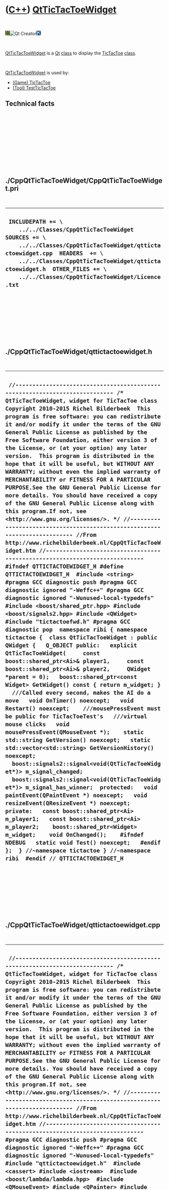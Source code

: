 
 

 

 

 

 

([C++](Cpp.md)) [QtTicTacToeWidget](CppQtTicTacToeWidget.md)
==============================================================

 

![Qt](PicQt.png)![Qt
Creator](PicQtCreator.png)![Lubuntu](PicLubuntu.png)

 

[QtTicTacToeWidget](CppQtTicTacToeWidget.md) is a [Qt](CppQt.md)
[class](CppClass.md) to display the [TicTacToe](CppTicTacToe.md)
[class](CppClass.md).

 

[QtTicTacToeWidget](CppQtTicTacToeWidget.md) is used by:

-   [(Game) TicTacToe](GameTicTacToe.md)
-   [(Tool) TestTicTacToe](ToolTestTicTacToe.md)

Technical facts
---------------

 

 

 

 

 

 

./CppQtTicTacToeWidget/CppQtTicTacToeWidget.pri
-----------------------------------------------

 

  --------------------------------------------------------------------------------------------------------------------------------------------------------------------------------------------------------------------------------------------------------------------------------------
  ` INCLUDEPATH += \     ../../Classes/CppQtTicTacToeWidget  SOURCES += \     ../../Classes/CppQtTicTacToeWidget/qttictactoewidget.cpp  HEADERS  += \     ../../Classes/CppQtTicTacToeWidget/qttictactoewidget.h  OTHER_FILES += \     ../../Classes/CppQtTicTacToeWidget/Licence.txt`
  --------------------------------------------------------------------------------------------------------------------------------------------------------------------------------------------------------------------------------------------------------------------------------------

 

 

 

 

 

./CppQtTicTacToeWidget/qttictactoewidget.h
------------------------------------------

 

  ------------------------------------------------------------------------------------------------------------------------------------------------------------------------------------------------------------------------------------------------------------------------------------------------------------------------------------------------------------------------------------------------------------------------------------------------------------------------------------------------------------------------------------------------------------------------------------------------------------------------------------------------------------------------------------------------------------------------------------------------------------------------------------------------------------------------------------------------------------------------------------------------------------------------------------------------------------------------------------------------------------------------------------------------------------------------------------------------------------------------------------------------------------------------------------------------------------------------------------------------------------------------------------------------------------------------------------------------------------------------------------------------------------------------------------------------------------------------------------------------------------------------------------------------------------------------------------------------------------------------------------------------------------------------------------------------------------------------------------------------------------------------------------------------------------------------------------------------------------------------------------------------------------------------------------------------------------------------------------------------------------------------------------------------------------------------------------------------------------------------------------------------------------------------------------------------------------------------------------------------------------------------------------------------------------------------------------------------------------------------------------------------------------------------------------------------------------------------------------------------------------------------------------------------------------------------------------------------------------------------------
  ` //--------------------------------------------------------------------------- /* QtTicTacToeWidget, widget for TicTacToe class Copyright 2010-2015 Richel Bilderbeek  This program is free software: you can redistribute it and/or modify it under the terms of the GNU General Public License as published by the Free Software Foundation, either version 3 of the License, or (at your option) any later version.  This program is distributed in the hope that it will be useful, but WITHOUT ANY WARRANTY; without even the implied warranty of MERCHANTABILITY or FITNESS FOR A PARTICULAR PURPOSE.See the GNU General Public License for more details. You should have received a copy of the GNU General Public License along with this program.If not, see <http://www.gnu.org/licenses/>. */ //--------------------------------------------------------------------------- //From http://www.richelbilderbeek.nl/CppQtTicTacToeWidget.htm //--------------------------------------------------------------------------- #ifndef QTTICTACTOEWIDGET_H #define QTTICTACTOEWIDGET_H  #include <string>  #pragma GCC diagnostic push #pragma GCC diagnostic ignored "-Weffc++" #pragma GCC diagnostic ignored "-Wunused-local-typedefs" #include <boost/shared_ptr.hpp> #include <boost/signals2.hpp> #include <QWidget>  #include "tictactoefwd.h" #pragma GCC diagnostic pop  namespace ribi { namespace tictactoe {  class QtTicTacToeWidget : public QWidget {   Q_OBJECT public:   explicit QtTicTacToeWidget(     const boost::shared_ptr<Ai>& player1,     const boost::shared_ptr<Ai>& player2,     QWidget *parent = 0);   boost::shared_ptr<const Widget> GetWidget() const { return m_widget; }    ///Called every second, makes the AI do a move   void OnTimer() noexcept;   void Restart() noexcept;    ///mousePressEvent must be public for TicTacToeTest's   ///virtual mouse clicks   void mousePressEvent(QMouseEvent *);    static std::string GetVersion() noexcept;   static std::vector<std::string> GetVersionHistory() noexcept;    boost::signals2::signal<void(QtTicTacToeWidget*)> m_signal_changed;   boost::signals2::signal<void(QtTicTacToeWidget*)> m_signal_has_winner;  protected:   void paintEvent(QPaintEvent *) noexcept;   void resizeEvent(QResizeEvent *) noexcept;  private:   const boost::shared_ptr<Ai> m_player1;   const boost::shared_ptr<Ai> m_player2;    boost::shared_ptr<Widget> m_widget;    void OnChanged();    #ifndef NDEBUG   static void Test() noexcept;   #endif };  } //~namespace tictactoe } //~namespace ribi  #endif // QTTICTACTOEWIDGET_H`
  ------------------------------------------------------------------------------------------------------------------------------------------------------------------------------------------------------------------------------------------------------------------------------------------------------------------------------------------------------------------------------------------------------------------------------------------------------------------------------------------------------------------------------------------------------------------------------------------------------------------------------------------------------------------------------------------------------------------------------------------------------------------------------------------------------------------------------------------------------------------------------------------------------------------------------------------------------------------------------------------------------------------------------------------------------------------------------------------------------------------------------------------------------------------------------------------------------------------------------------------------------------------------------------------------------------------------------------------------------------------------------------------------------------------------------------------------------------------------------------------------------------------------------------------------------------------------------------------------------------------------------------------------------------------------------------------------------------------------------------------------------------------------------------------------------------------------------------------------------------------------------------------------------------------------------------------------------------------------------------------------------------------------------------------------------------------------------------------------------------------------------------------------------------------------------------------------------------------------------------------------------------------------------------------------------------------------------------------------------------------------------------------------------------------------------------------------------------------------------------------------------------------------------------------------------------------------------------------------------------------------------

 

 

 

 

 

./CppQtTicTacToeWidget/qttictactoewidget.cpp
--------------------------------------------

 

  ------------------------------------------------------------------------------------------------------------------------------------------------------------------------------------------------------------------------------------------------------------------------------------------------------------------------------------------------------------------------------------------------------------------------------------------------------------------------------------------------------------------------------------------------------------------------------------------------------------------------------------------------------------------------------------------------------------------------------------------------------------------------------------------------------------------------------------------------------------------------------------------------------------------------------------------------------------------------------------------------------------------------------------------------------------------------------------------------------------------------------------------------------------------------------------------------------------------------------------------------------------------------------------------------------------------------------------------------------------------------------------------------------------------------------------------------------------------------------------------------------------------------------------------------------------------------------------------------------------------------------------------------------------------------------------------------------------------------------------------------------------------------------------------------------------------------------------------------------------------------------------------------------------------------------------------------------------------------------------------------------------------------------------------------------------------------------------------------------------------------------------------------------------------------------------------------------------------------------------------------------------------------------------------------------------------------------------------------------------------------------------------------------------------------------------------------------------------------------------------------------------------------------------------------------------------------------------------------------------------------------------------------------------------------------------------------------------------------------------------------------------------------------------------------------------------------------------------------------------------------------------------------------------------------------------------------------------------------------------------------------------------------------------------------------------------------------------------------------------------------------------------------------------------------------------------------------------------------------------------------------------------------------------------------------------------------------------------------------------------------------------------------------------------------------------------------------------------------------------------------------------------------------------------------------------------------------------------------------------------------------------------------------------------------------------------------------------------------------------------------------------------------------------------------------------------------------------------------------------------------------------------------------------------------------------------------------------------------------------------------------------------------------------------------------------------------------------------------------------------------------------------------------------------------------------------------------------------------------------------------------------------------------------------------------------------------------------------------------------------------------------------------------------------------------------------------------------------------------------------------------------------------------------------------------------------------------------------------------------------------------------------------------------------------------------------------------------------------------------------------------------------------------------------------------------------------------------------------------------------------------------------------------------------------------------------------------------------------------------------------------------------------------------------------------------------------------------------------------------------------------------------------------------------------------------------------------------------------------------------------------------------------------------------------------------------------------------------------------------------------------------------------------------------------------------------------------------------------------------------------------------------------------------------------------------------------------------------------------------------------------------------------------------------------------------------------------------------------------------------------------------------------------------------------------------------------------------------------------------------------------------------------------------------------------------------------------------------------------------------------------------------------------------------------------------------------------------------------------------------------------------------------------------------------------------------------------------------------------------------------------------------------
  ` //--------------------------------------------------------------------------- /* QtTicTacToeWidget, widget for TicTacToe class Copyright 2010-2015 Richel Bilderbeek  This program is free software: you can redistribute it and/or modify it under the terms of the GNU General Public License as published by the Free Software Foundation, either version 3 of the License, or (at your option) any later version.  This program is distributed in the hope that it will be useful, but WITHOUT ANY WARRANTY; without even the implied warranty of MERCHANTABILITY or FITNESS FOR A PARTICULAR PURPOSE.See the GNU General Public License for more details. You should have received a copy of the GNU General Public License along with this program.If not, see <http://www.gnu.org/licenses/>. */ //--------------------------------------------------------------------------- //From http://www.richelbilderbeek.nl/CppQtTicTacToeWidget.htm //--------------------------------------------------------------------------- #pragma GCC diagnostic push #pragma GCC diagnostic ignored "-Weffc++" #pragma GCC diagnostic ignored "-Wunused-local-typedefs" #include "qttictactoewidget.h"  #include <cassert> #include <iostream>  #include <boost/lambda/lambda.hpp>  #include <QMouseEvent> #include <QPainter> #include <QTimer>  #include "tictactoeai.h" #include "tictactoeais.h" #include "testtimer.h" #include "tictactoeboard.h" #include "tictactoegame.h" #include "tictactoewidget.h" #include "trace.h"  #pragma GCC diagnostic pop  ribi::tictactoe::QtTicTacToeWidget::QtTicTacToeWidget(   const boost::shared_ptr<Ai>& player1,   const boost::shared_ptr<Ai>& player2,   QWidget *parent)   : QWidget(parent),     m_signal_changed{},     m_signal_has_winner{},     m_player1{player1},     m_player2{player2},     m_widget(new Widget) {   #ifndef NDEBUG   Test();   #endif    assert(m_widget);   this->setMinimumHeight(64);   this->setMinimumWidth(64);    {     QTimer * const timer = new QTimer(this);     QObject::connect(timer,&QTimer::timeout,this,&ribi::tictactoe::QtTicTacToeWidget::OnTimer);     timer->setInterval(1000);     timer->start();   }    m_widget->m_signal_changed.connect(     boost::bind(&QtTicTacToeWidget::OnChanged,this)   );   }  std::string ribi::tictactoe::QtTicTacToeWidget::GetVersion() noexcept {   return "1.3"; }  std::vector<std::string> ribi::tictactoe::QtTicTacToeWidget::GetVersionHistory() noexcept {   return {     "20xx-xx-xx: version 1.0: initial version",     "2014-02-03: version 1.1: improved interface",     "2014-03-17: version 1.2: use Widget as a member variable"     "2014-03-21: version 1.3: added computer AI"   };  }  void ribi::tictactoe::QtTicTacToeWidget::mousePressEvent(QMouseEvent * e) {   if (m_widget->GetGame()->GetWinner() != Winner::no_winner) return;   const int x = 3 * e->x() / this->width();   if (x < 0 || x > 2) return;   const int y = 3 * e->y() / this->height();   if (y < 0 || y > 2) return;   if (m_widget->CanSelect(x,y))   {     m_widget->Select(x,y);     m_widget->DoMove();   }   if (m_widget->GetGame()->GetWinner() != Winner::no_winner)   {     m_signal_has_winner(this);   }   repaint(); }  void ribi::tictactoe::QtTicTacToeWidget::OnChanged() {   repaint();   m_signal_changed(this); }  void ribi::tictactoe::QtTicTacToeWidget::OnTimer() noexcept {   if (m_widget->GetWinner() != Winner::no_winner) return;   const boost::shared_ptr<const Ai> ai(m_widget->GetCurrentPlayer() == Player::player1 ? m_player1: m_player2);   if (!ai) return;   const auto move(ai->SuggestMove(*m_widget->GetGame()));   m_widget->Select(move.first,move.second);   m_widget->DoMove(); }  void ribi::tictactoe::QtTicTacToeWidget::paintEvent(QPaintEvent *) noexcept {   const int width  = this->width();   const int height = this->height();   //std::clog << "TicTacToeWidget::paintEvent\n";   QPainter painter(this);   //Set black pen   QPen pen = painter.pen();   pen.setCapStyle(Qt::RoundCap);   pen.setColor(QColor::fromRgb(255,255,255));   painter.setPen(pen);   painter.setBrush(QBrush(QColor::fromRgb(255,255,255)));   painter.drawRect(this->rect());   //Set thick white pen   pen.setColor(QColor::fromRgb(0,0,0));   const int line_width = std::min(width,height) / 15;   pen.setWidth(line_width);   painter.setPen(pen);   //Vertical lines   painter.drawLine(     ((1*width)/3)+4,     0+(line_width/2),     ((1*width)/3)-4,height-(line_width/2));   painter.drawLine(     ((2*width)/3)-4,     0+(line_width/2),     ((2*width)/3)+8,height-(line_width/2));   //Horizontal lines   painter.drawLine(         0+(line_width/2),((1*height)/3)+4,     width-(line_width/2),((1*height)/3)-4);   painter.drawLine(         0+(line_width/2),((2*height)/3)-4,     width-(line_width/2),((2*height)/3)+8);    for (int row=0; row!=3; ++row)   {     const int x1 = ((row + 0) * (width / 3)) + (line_width/1) + 4;     const int x2 = ((row + 1) * (width / 3)) - (line_width/1) - 4;     for (int col=0; col!=3; ++col)     {       const int y1 = ((col + 0) * (height / 3)) + (line_width/1) + 4;       const int y2 = ((col + 1) * (height / 3)) - (line_width/1) - 4;       const auto state(m_widget->GetGame()->GetBoard()->GetSquare(row,col));       if (state == Square::player1)       {         //player1 = cross         painter.drawLine(x1,y1,x2,y2);         painter.drawLine(x1,y2,x2,y1);       }       else if (state == Square::player2)       {         //player1 = circle         painter.drawEllipse(x1,y1,x2-x1,y2-y1);       }     }   } }   void ribi::tictactoe::QtTicTacToeWidget::resizeEvent(QResizeEvent *) noexcept {   repaint(); }  void ribi::tictactoe::QtTicTacToeWidget::Restart() noexcept {   m_widget->Restart(); }  #ifndef NDEBUG void ribi::tictactoe::QtTicTacToeWidget::Test() noexcept {   {     static bool is_tested{false};     if (is_tested) return;     is_tested = true;   }   const TestTimer test_timer(__func__,__FILE__,1.0);   for (auto ai: Ais().GetAll())   {     QtTicTacToeWidget w(ai,nullptr);     assert(w.GetWidget());   }   {     Widget w;     assert(!w.GetVersion().empty());   } } #endif`
  ------------------------------------------------------------------------------------------------------------------------------------------------------------------------------------------------------------------------------------------------------------------------------------------------------------------------------------------------------------------------------------------------------------------------------------------------------------------------------------------------------------------------------------------------------------------------------------------------------------------------------------------------------------------------------------------------------------------------------------------------------------------------------------------------------------------------------------------------------------------------------------------------------------------------------------------------------------------------------------------------------------------------------------------------------------------------------------------------------------------------------------------------------------------------------------------------------------------------------------------------------------------------------------------------------------------------------------------------------------------------------------------------------------------------------------------------------------------------------------------------------------------------------------------------------------------------------------------------------------------------------------------------------------------------------------------------------------------------------------------------------------------------------------------------------------------------------------------------------------------------------------------------------------------------------------------------------------------------------------------------------------------------------------------------------------------------------------------------------------------------------------------------------------------------------------------------------------------------------------------------------------------------------------------------------------------------------------------------------------------------------------------------------------------------------------------------------------------------------------------------------------------------------------------------------------------------------------------------------------------------------------------------------------------------------------------------------------------------------------------------------------------------------------------------------------------------------------------------------------------------------------------------------------------------------------------------------------------------------------------------------------------------------------------------------------------------------------------------------------------------------------------------------------------------------------------------------------------------------------------------------------------------------------------------------------------------------------------------------------------------------------------------------------------------------------------------------------------------------------------------------------------------------------------------------------------------------------------------------------------------------------------------------------------------------------------------------------------------------------------------------------------------------------------------------------------------------------------------------------------------------------------------------------------------------------------------------------------------------------------------------------------------------------------------------------------------------------------------------------------------------------------------------------------------------------------------------------------------------------------------------------------------------------------------------------------------------------------------------------------------------------------------------------------------------------------------------------------------------------------------------------------------------------------------------------------------------------------------------------------------------------------------------------------------------------------------------------------------------------------------------------------------------------------------------------------------------------------------------------------------------------------------------------------------------------------------------------------------------------------------------------------------------------------------------------------------------------------------------------------------------------------------------------------------------------------------------------------------------------------------------------------------------------------------------------------------------------------------------------------------------------------------------------------------------------------------------------------------------------------------------------------------------------------------------------------------------------------------------------------------------------------------------------------------------------------------------------------------------------------------------------------------------------------------------------------------------------------------------------------------------------------------------------------------------------------------------------------------------------------------------------------------------------------------------------------------------------------------------------------------------------------------------------------------------------------------------------------------------------------------------------------------

 

 

 

 

 

 


